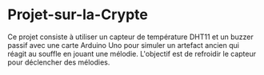 # Projet-sur-la-Crypte
Ce projet consiste à utiliser un capteur de température DHT11 et un buzzer passif avec une carte Arduino Uno pour simuler un artefact ancien qui réagit au souffle en jouant une mélodie. L'objectif est de refroidir le capteur pour déclencher des mélodies.
